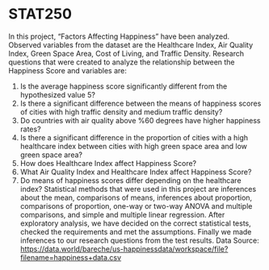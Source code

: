 # STAT250
In this project, “Factors Affecting Happiness” have been analyzed. Observed variables from the
dataset are the Healthcare Index, Air Quality Index, Green Space Area, Cost of Living, and Traffic
Density. Research questions that were created to analyze the relationship between the Happiness Score
and variables are:
1. Is the average happiness score significantly different from the hypothesized value 5?
2. Is there a significant difference between the means of happiness scores of cities with high traffic
density and medium traffic density?
3. Do countries with air quality above %60 degrees have higher happiness rates?
4. Is there a significant difference in the proportion of cities with a high healthcare index between
cities with high green space area and low green space area?
5. How does Healthcare Index affect Happiness Score?
6. What Air Quality Index and Healthcare Index affect Happiness Score?
7. Do means of happiness scores differ depending on the healthcare index?
 Statistical methods that were used in this project are inferences about the mean, comparisons of
means, inferences about proportion, comparisons of proportion, one-way or two-way ANOVA and
multiple comparisons, and simple and multiple linear regression. After exploratory analysis, we have
decided on the correct statistical tests, checked the requirements and met the assumptions. Finally we
made inferences to our research questions from the test results.
Data Source: https://data.world/bareche/us-happinessdata/workspace/file?filename=happiness+data.csv
